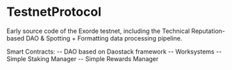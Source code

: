 # TestnetProtocol

Early source code of the Exorde testnet, including the Technical Reputation-based DAO & Spotting + Formatting data processing pipeline.

 Smart Contracts:
 -- DAO based on Daostack framework
 -- Worksystems
 -- Simple Staking Manager
 -- Simple Rewards Manager
